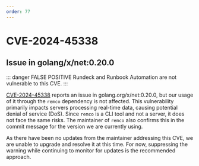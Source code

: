 ```yaml
---
order: 77
---
```


# CVE-2024-45338

## Issue in golang/x/net:0.20.0

::: danger FALSE POSITIVE
 Rundeck and Runbook Automation are not vulnerable to this CVE.
:::

[CVE-2024-45338](https://nvd.nist.gov/vuln/detail/CVE-2024-45338) reports an issue in golang.org/x/net:0.20.0, but our usage of it through the `remco` dependency is not affected. This vulnerability primarily impacts servers processing real-time data, causing potential denial of service (DoS). Since `remco` is a CLI tool and not a server, it does not face the same risks. The maintainer of `remco` also confirms this in the commit message for the version we are currently using.

As there have been no updates from the maintainer addressing this CVE, we are unable to upgrade and resolve it at this time. For now, suppressing the warning while continuing to monitor for updates is the recommended approach.